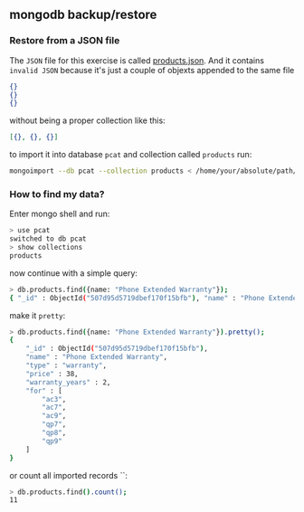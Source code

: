 mongodb backup/restore
---

### Restore from a JSON file

The `JSON` file for this exercise is called [products.json](../assets/products.json).
And it contains `invalid JSON` because it's just a couple of objexts appended to the same file 

```json
{}
{}
{}
```
without being a proper collection like this:

```json
[{}, {}, {}]
```

to import it into database `pcat` and collection called `products` run:

```bash
mongoimport --db pcat --collection products < /home/your/absolute/path/here/products.json
```

### How to find my data?

Enter mongo shell and run:

```bash
> use pcat
switched to db pcat
> show collections
products
```
now continue with a simple query:

```bash
> db.products.find({name: "Phone Extended Warranty"});
{ "_id" : ObjectId("507d95d5719dbef170f15bfb"), "name" : "Phone Extended Warranty", "type" : "warranty", "price" : 38, "warranty_years" : 2, "for" : [ "ac3", "ac7", "ac9", "qp7", "qp8", "qp9" ] }
```
make it `pretty`:

```bash
> db.products.find({name: "Phone Extended Warranty"}).pretty();
{
	"_id" : ObjectId("507d95d5719dbef170f15bfb"),
	"name" : "Phone Extended Warranty",
	"type" : "warranty",
	"price" : 38,
	"warranty_years" : 2,
	"for" : [
		"ac3",
		"ac7",
		"ac9",
		"qp7",
		"qp8",
		"qp9"
	]
}
```

or count all imported records ``:

```bash
> db.products.find().count();
11
```

